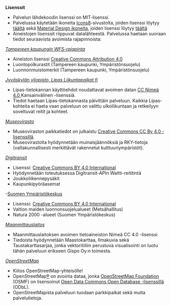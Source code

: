 **Lisenssit**

- Palvelun lähdekoodin lisenssi on MIT-lisenssi.
- Palvelussa käytetään ikoneita [Icons8](https://icons8.com/)-sivustolta, joiden lisenssi löytyy [täältä](https://intercom.help/icons8-7fb7577e8170/en/articles/5534926-universal-multimedia-licensing-agreement-for-icons8) sekä [Material Design ikoneita](https://materialdesignicons.com/), joiden lisenssi löytyy [täältä ](https://www.apache.org/licenses/LICENSE-2.0.html)
- Aineistojen lisenssit riippuvat datalähteestä. Palvelussa haetaan suoraan tiedot seuraavista avoimista rajapinnoista:

[_Tampereen kaupungin WFS-rajapinta_](https://geodata.tampere.fi/geoserver/web/)

- Aineiston lisenssi [Creative Commons Attribution 4.0](https://creativecommons.org/licenses/by/4.0/)
- Luontopolkurastit (Tampereen kaupunki, Ympäristönsuojelu)
- Luonnonmuistomerkit (Tampereen kaupunki, Ympäristönsuojelu)

_[Jyväskylän yliopisto, Lipas Liikuntapaikat.fi](https://www.lipas.fi/etusivu)_

- Lipas-tietokannan käyttöehdot noudattavat avoimen datan [CC Nimeä 4.0 ](https://creativecommons.org/licenses/by/4.0/deed.fi)Kansainvälinen -lisenssiä.
- Tiedot haetaan Lipas-tietokannasta päivittäin palveluun. Kaikkia Lipas-kohteita ei haeta vaan palveluun on valittu ulkoliikuntaan ja retkeilyyn soveltuvat reitit ja kohteet.

_[Museovirasto](https://www.museovirasto.fi/fi/palvelut-ja-ohjeet/tietojarjestelmat/kulttuuriympariston-tietojarjestelmat/kulttuuriympaeristoen-paikkatietoaineistot)_

- Museoviraston paikkatiedot on julkaistu [Creative Commons CC By 4.0 -lisenssillä](https://creativecommons.fi/lisenssit/).
- Museovirastolta hyödynnetään muinaisjäännöksiä ja RKY-tietoja (valtakunnallisesti merkittävät rakennetut kulttuuriympäristöt).

_[Digitransit](https://digitransit.fi/en/developers/apis/)_

- Lisenssi: [Creative Commons BY 4.0 International](https://creativecommons.org/licenses/by/4.0/)
- Hyödynnetään toteutuksessa Digitransit-APIn Waltti-reititintä
- Joukkoliikennepysäkit
- Kaupunkipyöräasemat

-[Suomen Ympäristökeskus](https://www.syke.fi/avointieto)

- Lisenssi: [Creative Commons BY 4.0 International](https://creativecommons.org/licenses/by/4.0/)
- Valtion maiden luonnonsuojelualueet (Metsähallitus)
- Natura 2000 -alueet (Suomen Ympäristökeskus)

_[Maanmittauslaitos](https://www.maanmittauslaitos.fi/tietoa-maanmittauslaitoksesta/teemat/tutustu-rajapintapalveluiden-kayttoon/rajapintojen-kautta)_

- Maanmittauslaitoksen avoimen tietoaineiston Nimeä CC 4.0 -lisenssi
- Tiedoista hyödynnetään Maastokarttaa, Ilmakuvia sekä Taustakarttasarjaa, jonka vektoritiiliin perustuva visualisointi on luotu tähän palveluun erikseen Gispo Oy:n toimesta.

_[OpenStreetMap](https://www.openstreetmap.org/)_

- Kiitos OpenStreetMap-yhteisölle!
- OpenStreetMap[®](https://www.openstreetmap.org/copyright#trademarks) on avointa dataa, jonka [OpenStreetMap Foundation](https://osmfoundation.org/) (OSMF) on lisensoinut [Open Data Commons Open Database -lisenssillä](https://opendatacommons.org/licenses/odbl/) (ODbL).
- OpenStreetMapista palveluun tuodaan parkkipaikat sekä muita palvelutietoja.
